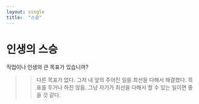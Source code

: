 ```yaml
---
layout: single
title:  "스승"
---
```


# 인생의 스승

직업이나 인생의 큰 목표가 있습니까?

>> 다른 목표가 없다.
>> 그저 내 앞의 주어진 일을 최선을 다해서 해결했다.
>> 목표를 두거나 하진 않음.
>> 그냥 자기가 최선을 다해서 할 수 있는 일이면 좋을 것 같다.
